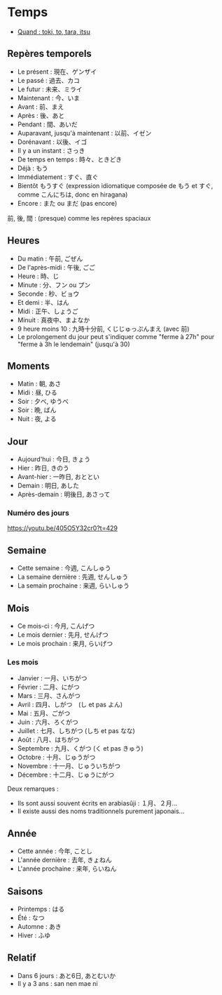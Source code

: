 # Temps

- [Quand : toki, to, tara, itsu](https://guidedujaponais.fr/expressions/quand-en-japonais-toki-to-tara-itsu-en-japonais/)

## Repères temporels

- Le présent : 現在、ゲンザイ
- Le passé : 過去、カコ
- Le futur : 未来、ミライ
- Maintenant : 今、いま
- Avant : 前、まえ
- Après : 後、あと
- Pendant : 間、あいだ
- Auparavant, jusqu'à maintenant : 以前、イゼン
- Dorénavant : 以後、イゴ
- Il y a un instant : さっき
- De temps en temps : 時々、ときどき
- Déjà : もう
- Immédiatement : すぐ、直ぐ
- Bientôt もうすぐ (expression idiomatique composée de もう et すぐ, comme こんにちは, donc en hiragana)
- Encore : また ou まだ (pas encore)

前, 後, 間 : (presque) comme les repères spaciaux

## Heures

- Du matin : 午前, ごぜん
- De l'après-midi : 午後, ごご
- Heure : 時、じ
- Minute : 分、フン ou プン
- Seconde : 秒、ビョウ
- Et demi : 半、はん
- Midi : 正午、しょうご
- Minuit : 真夜中、まよなか
- 9 heure moins 10 : 九時十分前, くじじゅっぷんまえ (avec 前)
- Le prolongement du jour peut s'indiquer comme "ferme à 27h" pour "ferme à 3h le lendemain" (jusqu'à 30)

## Moments

- Matin : 朝, あさ
- Midi : 昼, ひる
- Soir : 夕べ, ゆうべ
- Soir : 晩, ばん
- Nuit : 夜, よる

## Jour

- Aujourd'hui : 今日, きょう
- Hier : 昨日, きのう
- Avant-hier : 一昨日, おととい
- Demain : 明日, あした
- Après-demain : 明後日, あさって

### Numéro des jours

https://youtu.be/405O5Y32cr0?t=429

## Semaine

- Cette semaine : 今週, こんしゅう
- La semaine dernière : 先週, せんしゅう
- La semain prochaine : 来週, らいしゅう

## Mois

- Ce mois-ci : 今月, こんげつ
- Le mois dernier : 先月, せんげつ
- Le mois prochain : 来月, らいげつ

### Les mois

- Janvier : 一月、いちがつ
- Février : 二月、にがつ
- Mars : 三月、さんがつ
- Avril : 四月、しがつ　(し et pas よん)
- Mai : 五月、ごがつ
- Juin : 六月、ろくがつ
- Juillet : 七月、しちがつ (しち et pas なな)
- Août : 八月、はちがつ
- Septembre : 九月、くがつ (く et pas きゅう)
- Octobre : 十月、じゅうがつ
- Novembre : 十一月、じゅういちがつ
- Décembre : 十二月、じゅうにがつ

Deux remarques :

- Ils sont aussi souvent écrits en arabiasûji : １月、２月…
- Il existe aussi des noms traditionnels purement japonais...

## Année

- Cette année : 今年, ことし
- L'année dernière : 去年, きょねん
- L'année prochaine : 来年, らいねん

## Saisons

- Printemps : はる
- Été : なつ
- Automne : あき
- Hiver : ふゆ

## Relatif

- Dans 6 jours : あと6日, あとむいか
- Il y a 3 ans : san nen mae ni
